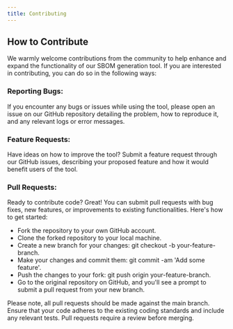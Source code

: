 ```yaml
---
title: Contributing
---
```


## How to Contribute
We warmly welcome contributions from the community to help enhance and expand the functionality of our SBOM generation tool. If you are interested in contributing, you can do so in the following ways:

### Reporting Bugs: 
If you encounter any bugs or issues while using the tool, please open an issue on our GitHub repository detailing the problem, how to reproduce it, and any relevant logs or error messages.

### Feature Requests: 
Have ideas on how to improve the tool? Submit a feature request through our GitHub issues, describing your proposed feature and how it would benefit users of the tool.

### Pull Requests: 
Ready to contribute code? Great! You can submit pull requests with bug fixes, new features, or improvements to existing functionalities. Here's how to get started:

* Fork the repository to your own GitHub account.
* Clone the forked repository to your local machine.
* Create a new branch for your changes: git checkout -b your-feature-branch.
* Make your changes and commit them: git commit -am 'Add some feature'.
* Push the changes to your fork: git push origin your-feature-branch.
* Go to the original repository on GitHub, and you'll see a prompt to submit a pull request from your new branch.

Please note, all pull requests should be made against the main branch. Ensure that your code adheres to the existing coding standards and include any relevant tests. Pull requests require a review before merging.
